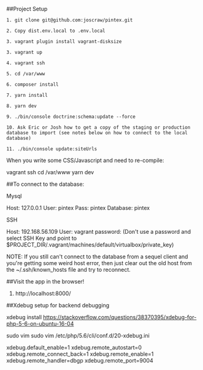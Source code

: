 ##Project Setup 

    1. git clone git@github.com:joscraw/pintex.git
    
    2. Copy dist.env.local to .env.local
    
    3. vagrant plugin install vagrant-disksize 

    3. vagrant up

    4. vagrant ssh
    
    5. cd /var/www
    
    6. composer install
    
    7. yarn install
    
    8. yarn dev
    
    9. ./bin/console doctrine:schema:update --force
    
    10. Ask Eric or Josh how to get a copy of the staging or production database to import (see notes below on how to connect to the local database)
    
    11. ./bin/console update:siteUrls


When you write some CSS/Javascript and need to re-compile:

vagrant ssh
cd /var/www
yarn dev

##To connect to the database:

Mysql 

Host: 127.0.0.1
User: pintex
Pass: pintex
Database: pintex

SSH

Host: 192.168.56.109
User: vagrant
password: (Don't use a password and select SSH Key and point to $PROJECT_DIR/.vagrant/machines/default/virtualbox/private_key)

NOTE: If you still can't connect to the database from a sequel client and you're getting some weird host error,
then just clear out the old host from the ~/.ssh/known_hosts file and try to reconnect. 

##Visit the app in the browser!

1. http://localhost:8000/


##Xdebug setup for backend debugging
    
xdebug install https://stackoverflow.com/questions/38370395/xdebug-for-php-5-6-on-ubuntu-16-04

sudo vim sudo vim /etc/php/5.6/cli/conf.d/20-xdebug.ini

xdebug.default_enable=1
xdebug.remote_autostart=0
xdebug.remote_connect_back=1
xdebug.remote_enable=1
xdebug.remote_handler=dbgp
xdebug.remote_port=9004
